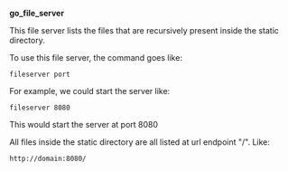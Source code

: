 **go_file_server**

This file server lists the files that are recursively present inside the static directory.

To use this file server, the command goes like:
```
fileserver port
```

For example, we could start the server like:
```
fileserver 8080
```
This would start the server at port 8080

All files inside the static directory are all listed at url endpoint "/".
Like:
```
http://domain:8080/
```



